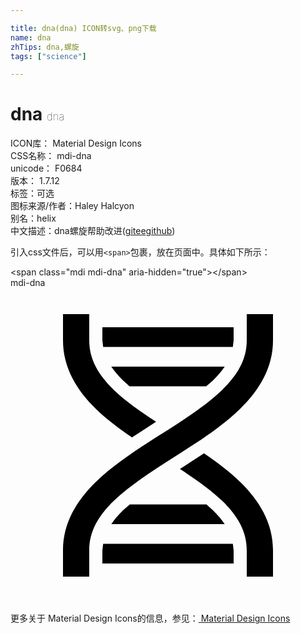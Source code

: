 ```yaml
---

title: dna(dna) ICON转svg、png下载
name: dna
zhTips: dna,螺旋
tags: ["science"]

---
```


# dna  <small style="font-size: 60%;font-weight: 100">dna</small>


<div class="detail-page">
<p>
<span>
ICON库：
<span class="badge-secondary badge">Material Design Icons</span> 
</span>
<br/>
<span>
CSS名称：
<span class="badge-secondary badge">mdi-dna</span> 
</span>
<br/>
<span>
unicode：
<span class="badge-secondary badge">F0684</span> 
<copy-btn content='F0684' btn-title=""></copy-btn>
<copy-btn :content='String.fromCodePoint(parseInt("F0684", 16))' btn-title="复制U"></copy-btn>
</span>
<br/>
<span>
版本：
<span class="badge-secondary badge">1.7.12</span> 
</span><br/><span>标签：<span class="badge-light badge"><router-link to="/tags/science.html">可选</router-link></span></span>
<br/>
<span>图标来源/作者：<span class="badge-light badge">Haley Halcyon</span></span> 
<br/>
<span>别名：<span class="badge-light badge">helix</span></span><br/><span class="zh-detail">中文描述：<span class="badge-primary badge">dna</span><span class="badge-primary badge">螺旋</span><span class="help-link"><span>帮助改进</span>(<a href="https://gitee.com/liuwave/icon-helper/edit/master/json/material/dna.json" target="_blank" rel="noopener noreferrer">gitee</a><a href="https://github.com/liuwave/icon-helper/edit/master/json/material/dna.json" target="_blank" rel="noopener noreferrer">github</a></span>)</span><br/>
</p>
</div>
<div class="alert alert-dark">
  <i class="mdi mdi-dna mdi-48px"></i>
  <i class="mdi mdi-dna mdi-36px"></i>
  <i class="mdi mdi-dna mdi-24px"></i>
  <i class="mdi mdi-dna mdi-18px"></i>
</div>
<div>
  <p>引入css文件后，可以用<code>&lt;span&gt;</code>包裹，放在页面中。具体如下所示：    
  </p>
  <div class="alert alert-primary" style="font-size: 14px">
    &lt;span class="mdi mdi-dna" aria-hidden="true"&gt;&lt;/span&gt;
    <copy-btn content='<span class="mdi mdi-dna" aria-hidden="true"></span>'></copy-btn>
  </div>
  <div class="alert alert-secondary">
    <i class="mdi mdi-dna"
    style="font-size: 24px"
    aria-hidden="true"></i> mdi-dna
    <copy-btn content="mdi-dna" btn-title="复制图标名称"></copy-btn>
  </div>
</div>
<div id="svg" class="svg-wrap">
<svg xmlns="http://www.w3.org/2000/svg" viewBox="0 0 24 24"><path d="M4,2H6V4C6,5.44 6.68,6.61 7.88,7.78C8.74,8.61 9.89,9.41 11.09,10.2L9.26,11.39C8.27,10.72 7.31,10 6.5,9.21C5.07,7.82 4,6.1 4,4V2M18,2H20V4C20,6.1 18.93,7.82 17.5,9.21C16.09,10.59 14.29,11.73 12.54,12.84C10.79,13.96 9.09,15.05 7.88,16.22C6.68,17.39 6,18.56 6,20V22H4V20C4,17.9 5.07,16.18 6.5,14.79C7.91,13.41 9.71,12.27 11.46,11.16C13.21,10.04 14.91,8.95 16.12,7.78C17.32,6.61 18,5.44 18,4V2M14.74,12.61C15.73,13.28 16.69,14 17.5,14.79C18.93,16.18 20,17.9 20,20V22H18V20C18,18.56 17.32,17.39 16.12,16.22C15.26,15.39 14.11,14.59 12.91,13.8L14.74,12.61M7,3H17V4L16.94,4.5H7.06L7,4V3M7.68,6H16.32C16.08,6.34 15.8,6.69 15.42,7.06L14.91,7.5H9.07L8.58,7.06C8.2,6.69 7.92,6.34 7.68,6M9.09,16.5H14.93L15.42,16.94C15.8,17.31 16.08,17.66 16.32,18H7.68C7.92,17.66 8.2,17.31 8.58,16.94L9.09,16.5M7.06,19.5H16.94L17,20V21H7V20L7.06,19.5Z" /></svg>
</div>
<detail full-name='mdi-dna'></detail>
    
<div><p>更多关于 Material Design Icons的信息，参见：<a target="_blank" href="https://iconhelper.cn/material.html"> Material Design Icons</a>
</p></div>
